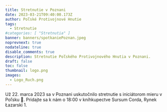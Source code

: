 ```yaml
---
title: Stretnutie v Poznani
date: 2023-03-21T09:40:00.173Z
author: Poľské Protivojnové Hnutie
tags:
  - Stretnutie
#categories: [ "Stretnutia" ]
banner: banners/spotkaniePoznan.jpeg
noprevnext: true
nodateline: true
disable_comments: true
description: Stretnutie Poľského Protivojnového Hnutia v Poznani.
draft: false
toc: false
thumbnail: logo.png
images:
  - Logo_Ruch.png
---
```


Už 22. marca 2023 sa v Poznani uskutočnilo stretnutie s iniciátorom mieru v Poľsku 🙂. Pridajte sa k nám o 18:00 v kníhkupectve Sursum Corda, Rynek Łazarski 1.
